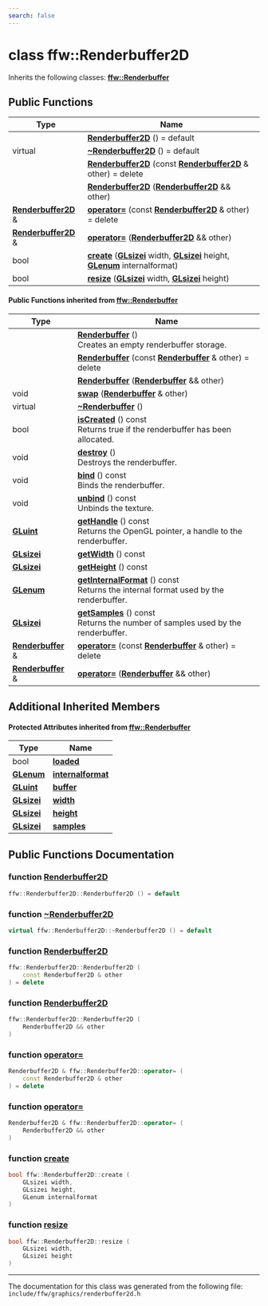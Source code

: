 ```yaml
---
search: false
---
```


# class ffw::Renderbuffer2D



Inherits the following classes: **[ffw::Renderbuffer](classffw_1_1_renderbuffer.md)**

## Public Functions

|Type|Name|
|-----|-----|
||[**Renderbuffer2D**](classffw_1_1_renderbuffer2_d.md#1af165f83f1ba2ac29c43289444fdcd109) () = default |
|virtual |[**~Renderbuffer2D**](classffw_1_1_renderbuffer2_d.md#1a9eed491c43bbc1c229b54801b9072941) () = default |
||[**Renderbuffer2D**](classffw_1_1_renderbuffer2_d.md#1ab046ac890f9b77a56ef389b79f98d582) (const **[Renderbuffer2D](classffw_1_1_renderbuffer2_d.md)** & other) = delete |
||[**Renderbuffer2D**](classffw_1_1_renderbuffer2_d.md#1a581d09c5a85b1f4908fb854ac269ad50) (**[Renderbuffer2D](classffw_1_1_renderbuffer2_d.md)** && other) |
|**[Renderbuffer2D](classffw_1_1_renderbuffer2_d.md)** &|[**operator=**](classffw_1_1_renderbuffer2_d.md#1add56fa58942eba70b82302cc2e85ad73) (const **[Renderbuffer2D](classffw_1_1_renderbuffer2_d.md)** & other) = delete |
|**[Renderbuffer2D](classffw_1_1_renderbuffer2_d.md)** &|[**operator=**](classffw_1_1_renderbuffer2_d.md#1ad0beb115aa0cf18d1c4bf0771462e8f9) (**[Renderbuffer2D](classffw_1_1_renderbuffer2_d.md)** && other) |
|bool|[**create**](classffw_1_1_renderbuffer2_d.md#1a6e8ef828ce55987c05dfed672a8b5c85) (**[GLsizei](glcorearb_8h.md#1a9289d5b99dc1f27f01480360f2e18ae0)** width, **[GLsizei](glcorearb_8h.md#1a9289d5b99dc1f27f01480360f2e18ae0)** height, **[GLenum](glcorearb_8h.md#1a7efd7809e1632cdae75603fd1fee61c0)** internalformat) |
|bool|[**resize**](classffw_1_1_renderbuffer2_d.md#1ada3b910a4cec16214d67e008e6f4ee65) (**[GLsizei](glcorearb_8h.md#1a9289d5b99dc1f27f01480360f2e18ae0)** width, **[GLsizei](glcorearb_8h.md#1a9289d5b99dc1f27f01480360f2e18ae0)** height) |


#### Public Functions inherited from [ffw::Renderbuffer](classffw_1_1_renderbuffer.md)

|Type|Name|
|-----|-----|
||[**Renderbuffer**](classffw_1_1_renderbuffer.md#1a65db165157a54da0fac51d2d97db9807) () <br>Creates an empty renderbuffer storage. |
||[**Renderbuffer**](classffw_1_1_renderbuffer.md#1ad137b5468f6ae402c6ecf29d70b2fb07) (const **[Renderbuffer](classffw_1_1_renderbuffer.md)** & other) = delete |
||[**Renderbuffer**](classffw_1_1_renderbuffer.md#1aa47daf9663b63fae754d7b9ea07ea579) (**[Renderbuffer](classffw_1_1_renderbuffer.md)** && other) |
|void|[**swap**](classffw_1_1_renderbuffer.md#1ae313c164f24ace73b7d7966ad28de1df) (**[Renderbuffer](classffw_1_1_renderbuffer.md)** & other) |
|virtual |[**~Renderbuffer**](classffw_1_1_renderbuffer.md#1a8eff07b1c9fc9ec8ef1c7000ed559a07) () |
|bool|[**isCreated**](classffw_1_1_renderbuffer.md#1a552242b8116d8d678c6e89a9ffb9783e) () const <br>Returns true if the renderbuffer has been allocated. |
|void|[**destroy**](classffw_1_1_renderbuffer.md#1aaa69b089c2ac512d8a98db965d66b4cf) () <br>Destroys the renderbuffer. |
|void|[**bind**](classffw_1_1_renderbuffer.md#1a5c367ec01f6ec6148400f91b92afe927) () const <br>Binds the renderbuffer. |
|void|[**unbind**](classffw_1_1_renderbuffer.md#1a5eb9e6a65534f5cb6cf22724b47de36f) () const <br>Unbinds the texture. |
|**[GLuint](glcorearb_8h.md#1aa311c7f0d6ec4f1a33f9235c3651b86b)**|[**getHandle**](classffw_1_1_renderbuffer.md#1aacb48db33cee24c946aa2a4e738f4d7f) () const <br>Returns the OpenGL pointer, a handle to the renderbuffer. |
|**[GLsizei](glcorearb_8h.md#1a9289d5b99dc1f27f01480360f2e18ae0)**|[**getWidth**](classffw_1_1_renderbuffer.md#1a835a340fcff8b404951f2bad0b21a62b) () const |
|**[GLsizei](glcorearb_8h.md#1a9289d5b99dc1f27f01480360f2e18ae0)**|[**getHeight**](classffw_1_1_renderbuffer.md#1a885c4299038dd0f3f6f4005e49991f26) () const |
|**[GLenum](glcorearb_8h.md#1a7efd7809e1632cdae75603fd1fee61c0)**|[**getInternalFormat**](classffw_1_1_renderbuffer.md#1a01ebd58dd96a47ffaf14aba12c5120e0) () const <br>Returns the internal format used by the renderbuffer. |
|**[GLsizei](glcorearb_8h.md#1a9289d5b99dc1f27f01480360f2e18ae0)**|[**getSamples**](classffw_1_1_renderbuffer.md#1afb80bac412fc2f21736ea733895efc63) () const <br>Returns the number of samples used by the renderbuffer. |
|**[Renderbuffer](classffw_1_1_renderbuffer.md)** &|[**operator=**](classffw_1_1_renderbuffer.md#1a081c8fa6aca820251c2370ce9a46c1b1) (const **[Renderbuffer](classffw_1_1_renderbuffer.md)** & other) = delete |
|**[Renderbuffer](classffw_1_1_renderbuffer.md)** &|[**operator=**](classffw_1_1_renderbuffer.md#1ab7cd00f965b3b856c7664a1055650938) (**[Renderbuffer](classffw_1_1_renderbuffer.md)** && other) |


## Additional Inherited Members

#### Protected Attributes inherited from [ffw::Renderbuffer](classffw_1_1_renderbuffer.md)

|Type|Name|
|-----|-----|
|bool|[**loaded**](classffw_1_1_renderbuffer.md#1a5b4440d36c14d79428f25f6e7d0c34e4)|
|**[GLenum](glcorearb_8h.md#1a7efd7809e1632cdae75603fd1fee61c0)**|[**internalformat**](classffw_1_1_renderbuffer.md#1aa71792df5c496d87bfb5ffb4cdb1638b)|
|**[GLuint](glcorearb_8h.md#1aa311c7f0d6ec4f1a33f9235c3651b86b)**|[**buffer**](classffw_1_1_renderbuffer.md#1a7daf459c62849d34404471148d7996b6)|
|**[GLsizei](glcorearb_8h.md#1a9289d5b99dc1f27f01480360f2e18ae0)**|[**width**](classffw_1_1_renderbuffer.md#1ab620da58fc35fa61c947ec91b2039e6b)|
|**[GLsizei](glcorearb_8h.md#1a9289d5b99dc1f27f01480360f2e18ae0)**|[**height**](classffw_1_1_renderbuffer.md#1a27be78c36640a6ef0a9e67b17769eac6)|
|**[GLsizei](glcorearb_8h.md#1a9289d5b99dc1f27f01480360f2e18ae0)**|[**samples**](classffw_1_1_renderbuffer.md#1a314a55d8152dbe3350976cb1992a6519)|


## Public Functions Documentation

### function <a id="1af165f83f1ba2ac29c43289444fdcd109" href="#1af165f83f1ba2ac29c43289444fdcd109">Renderbuffer2D</a>

```cpp
ffw::Renderbuffer2D::Renderbuffer2D () = default
```



### function <a id="1a9eed491c43bbc1c229b54801b9072941" href="#1a9eed491c43bbc1c229b54801b9072941">~Renderbuffer2D</a>

```cpp
virtual ffw::Renderbuffer2D::~Renderbuffer2D () = default
```



### function <a id="1ab046ac890f9b77a56ef389b79f98d582" href="#1ab046ac890f9b77a56ef389b79f98d582">Renderbuffer2D</a>

```cpp
ffw::Renderbuffer2D::Renderbuffer2D (
    const Renderbuffer2D & other
) = delete
```



### function <a id="1a581d09c5a85b1f4908fb854ac269ad50" href="#1a581d09c5a85b1f4908fb854ac269ad50">Renderbuffer2D</a>

```cpp
ffw::Renderbuffer2D::Renderbuffer2D (
    Renderbuffer2D && other
)
```



### function <a id="1add56fa58942eba70b82302cc2e85ad73" href="#1add56fa58942eba70b82302cc2e85ad73">operator=</a>

```cpp
Renderbuffer2D & ffw::Renderbuffer2D::operator= (
    const Renderbuffer2D & other
) = delete
```



### function <a id="1ad0beb115aa0cf18d1c4bf0771462e8f9" href="#1ad0beb115aa0cf18d1c4bf0771462e8f9">operator=</a>

```cpp
Renderbuffer2D & ffw::Renderbuffer2D::operator= (
    Renderbuffer2D && other
)
```



### function <a id="1a6e8ef828ce55987c05dfed672a8b5c85" href="#1a6e8ef828ce55987c05dfed672a8b5c85">create</a>

```cpp
bool ffw::Renderbuffer2D::create (
    GLsizei width,
    GLsizei height,
    GLenum internalformat
)
```



### function <a id="1ada3b910a4cec16214d67e008e6f4ee65" href="#1ada3b910a4cec16214d67e008e6f4ee65">resize</a>

```cpp
bool ffw::Renderbuffer2D::resize (
    GLsizei width,
    GLsizei height
)
```





----------------------------------------
The documentation for this class was generated from the following file: `include/ffw/graphics/renderbuffer2d.h`
